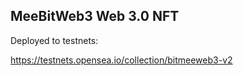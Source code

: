 ## MeeBitWeb3 Web 3.0 NFT

Deployed to testnets:

https://testnets.opensea.io/collection/bitmeeweb3-v2
